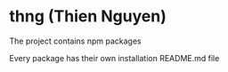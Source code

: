# thng (Thien Nguyen)

The project contains npm packages

Every package has their own installation README.md file
